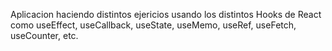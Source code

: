 Aplicacion haciendo distintos ejericios usando los distintos Hooks de React como useEffect, useCallback, useState, useMemo, useRef, useFetch, useCounter, etc. 